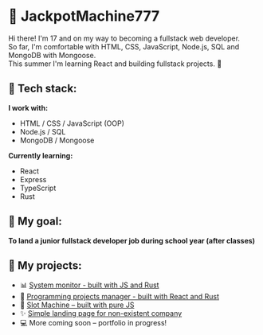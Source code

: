 # 🎰 JackpotMachine777

Hi there! I'm 17 and on my way to becoming a fullstack web developer.  
So far, I'm comfortable with HTML, CSS, JavaScript, Node.js, SQL and MongoDB with Mongoose.  
This summer I'm learning React and building fullstack projects. 🚀

## 🔧 Tech stack:
**I work with:**
- HTML / CSS / JavaScript (OOP)
- Node.js / SQL
- MongoDB / Mongoose

**Currently learning:**
- React
- Express
- TypeScript
- Rust

## 🎯 My goal:
**To land a junior fullstack developer job during school year (after classes)**

## 📁 My projects:
- 📊 [System monitor - built with JS and Rust](https://github.com/JackpotMachine777/tauri-system-monitor)
- 📁 [Programming projects manager - built with React and Rust](https://github.com/JackpotMachine777/tauri-projects-manager)
- 🎰 [Slot Machine – built with pure JS](https://github.com/JackpotMachine777/slot-machine)
- ✨ [Simple landing page for non-existent company](https://github.com/JackpotMachine777/simple-landing-page)
- 💻 More coming soon – portfolio in progress!
